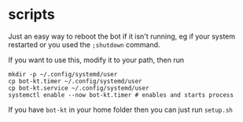 # scripts
Just an easy way to reboot the bot if it isn't running, eg if your system restarted or you used the `;shutdown` command.

If you want to use this, modify it to your path, then run
```
mkdir -p ~/.config/systemd/user
cp bot-kt.timer ~/.config/systemd/user
cp bot-kt.service ~/.config/systemd/user
systemctl enable --now bot-kt.timer # enables and starts process
```

If you have `bot-kt` in your home folder then you can just run `setup.sh`
